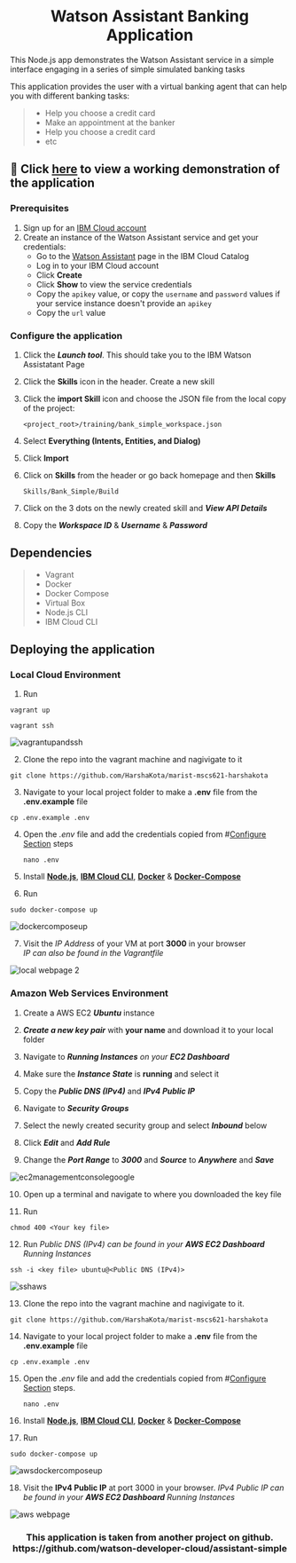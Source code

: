 <h1 align="center" style="border-bottom: none;">Watson Assistant Banking Application</h1>

This Node.js app demonstrates the Watson Assistant service in a simple interface engaging in a series of simple simulated banking tasks

This application provides the user with a virtual banking agent that can help you with different banking tasks:

> * Help you choose a credit card
> * Make an appointment at the banker
> * Help you choose a credit card
> * etc

## :link: Click [here](http://18.224.71.150:3000) to view a working demonstration of the application

### Prerequisites

1. Sign up for an [IBM Cloud account](https://console.bluemix.net/registration/)
2. Create an instance of the Watson Assistant service and get your credentials:
    - Go to the [Watson Assistant](https://console.bluemix.net/catalog/services/conversation) page in the IBM Cloud Catalog
    - Log in to your IBM Cloud account
    - Click **Create**
    - Click **Show** to view the service credentials
    - Copy the `apikey` value, or copy the `username` and `password` values if your service instance doesn't provide an `apikey`
    - Copy the `url` value

### Configure the application

1. Click the ***Launch tool***. This should take you to the IBM Watson Assistatant Page

2. Click the **Skills** icon in the header. Create a new skill

3. Click the **import Skill** icon and choose the JSON file from the local copy of the project:

    `<project_root>/training/bank_simple_workspace.json`

4. Select **Everything (Intents, Entities, and Dialog)**

5. Click **Import**

6. Click on **Skills** from the header or go back homepage and then **Skills**

    `Skills/Bank_Simple/Build`

7. Click on the 3 dots on the newly created skill and ***View API Details***

8. Copy the ***Workspace ID*** & ***Username*** & ***Password***
    
## Dependencies

> * Vagrant
> * Docker
> * Docker Compose
> * Virtual Box
> * Node.js CLI
> * IBM Cloud CLI

## Deploying the application
### Local Cloud Environment

1. Run </br>
``` 
vagrant up 
```
```
vagrant ssh
```

![vagrantupandssh](https://user-images.githubusercontent.com/18014466/49691843-3662d100-fb19-11e8-8f8a-efa930003605.gif)

2. Clone the repo into the vagrant machine and nagivigate to it
```
git clone https://github.com/HarshaKota/marist-mscs621-harshakota
```

3. Navigate to your local project folder to make a **.env** file from the **.env.example** file
```
cp .env.example .env
```

4. Open the *.env* file and add the credentials copied from #[Configure Section](#configure-the-application) steps

    ```nano .env```
    
5. Install **[Node.js](https://github.com/nodesource/distributions/blob/master/README.md#debinstall)**, **[IBM Cloud CLI](https://console.bluemix.net/docs/cli/index.html#overview)**, **[Docker](https://docs.docker.com/install/linux/docker-ce/ubuntu/#install-docker-ce-1)** & **[Docker-Compose](https://docs.docker.com/compose/install/#install-compose)**

6. Run </br>
```
sudo docker-compose up
```
![dockercomposeup](https://user-images.githubusercontent.com/18014466/49691862-affabf00-fb19-11e8-87bd-441dc61b8f32.gif)

7. Visit the *IP Address* of your VM at port **3000** in your browser </br>
*IP can also be found in the Vagrantfile*

![local webpage 2](https://user-images.githubusercontent.com/18014466/49691870-e33d4e00-fb19-11e8-86d4-5ca3cd201ce0.PNG)

### Amazon Web Services Environment
1. Create a AWS EC2 ***Ubuntu*** instance

2. ***Create a new key pair*** with **your name** and download it to your local folder

3. Navigate to ***Running Instances** on your **EC2 Dashboard***

4. Make sure the ***Instance State*** is **running** and select it

5. Copy the ***Public DNS (IPv4)*** and ***IPv4 Public IP***

6. Navigate to ***Security Groups***

7. Select the newly created security group and select ***Inbound*** below

8. Click ***Edit*** and ***Add Rule***

9. Change the ***Port Range*** to ***3000*** and ***Source*** to ***Anywhere*** and ***Save***

![ec2managementconsolegoogle](https://user-images.githubusercontent.com/18014466/49692069-b2abe300-fb1e-11e8-975a-83c1e6a711e7.gif)

10. Open up a terminal and navigate to where you downloaded the key file

11. Run
```
chmod 400 <Your key file>
```
12. Run
*Public DNS (IPv4) can be found in your ***AWS EC2 Dashboard*** Running Instances*
```
ssh -i <key file> ubuntu@<Public DNS (IPv4)>
```
![sshaws](https://user-images.githubusercontent.com/18014466/49692529-e1c85180-fb2a-11e8-8fce-3b69c0c49021.gif)

13. Clone the repo into the vagrant machine and nagivigate to it.
```
git clone https://github.com/HarshaKota/marist-mscs621-harshakota
```

14. Navigate to your local project folder to make a **.env** file from the **.env.example** file
```
cp .env.example .env
```

15. Open the *.env* file and add the credentials copied from #[Configure Section](#configure-the-application) steps.

    ```nano .env```
    
16. Install **[Node.js](https://github.com/nodesource/distributions/blob/master/README.md#debinstall)**, **[IBM Cloud CLI](https://console.bluemix.net/docs/cli/index.html#overview)**, **[Docker](https://docs.docker.com/install/linux/docker-ce/ubuntu/#install-docker-ce-1)** & **[Docker-Compose](https://docs.docker.com/compose/install/#install-compose)**

17. Run </br>
```
sudo docker-compose up
```
![awsdockercomposeup](https://user-images.githubusercontent.com/18014466/49692536-10dec300-fb2b-11e8-92b7-f29243a51bc3.gif)

18. Visit the **IPv4 Public IP** at port 3000 in your browser.
*IPv4 Public IP can be found in your ***AWS EC2 Dashboard*** Running Instances*

![aws webpage](https://user-images.githubusercontent.com/18014466/49692544-1f2cdf00-fb2b-11e8-8a92-3249f2dc9e07.PNG)

<h3 align="center">This application is taken from another project on github. https://github.com/watson-developer-cloud/assistant-simple</h3>

